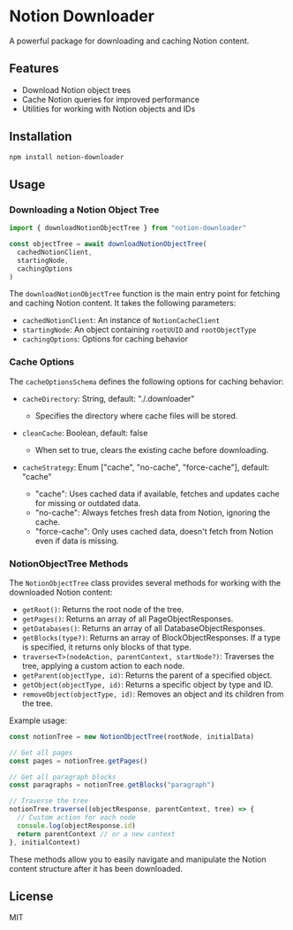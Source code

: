 # Notion Downloader

A powerful package for downloading and caching Notion content.

## Features

- Download Notion object trees
- Cache Notion queries for improved performance
- Utilities for working with Notion objects and IDs

## Installation

```bash
npm install notion-downloader
```

## Usage

### Downloading a Notion Object Tree

```typescript
import { downloadNotionObjectTree } from "notion-downloader"

const objectTree = await downloadNotionObjectTree(
  cachedNotionClient,
  startingNode,
  cachingOptions
)
```

The `downloadNotionObjectTree` function is the main entry point for fetching and caching Notion content. It takes the following parameters:

- `cachedNotionClient`: An instance of `NotionCacheClient`
- `startingNode`: An object containing `rootUUID` and `rootObjectType`
- `cachingOptions`: Options for caching behavior

### Cache Options

The `cacheOptionsSchema` defines the following options for caching behavior:

- `cacheDirectory`: String, default: "./.downloader"

  - Specifies the directory where cache files will be stored.

- `cleanCache`: Boolean, default: false

  - When set to true, clears the existing cache before downloading.

- `cacheStrategy`: Enum ["cache", "no-cache", "force-cache"], default: "cache"

  - "cache": Uses cached data if available, fetches and updates cache for missing or outdated data.
  - "no-cache": Always fetches fresh data from Notion, ignoring the cache.
  - "force-cache": Only uses cached data, doesn't fetch from Notion even if data is missing.

### NotionObjectTree Methods

The `NotionObjectTree` class provides several methods for working with the downloaded Notion content:

- `getRoot()`: Returns the root node of the tree.
- `getPages()`: Returns an array of all PageObjectResponses.
- `getDatabases()`: Returns an array of all DatabaseObjectResponses.
- `getBlocks(type?)`: Returns an array of BlockObjectResponses. If a type is specified, it returns only blocks of that type.
- `traverse<T>(nodeAction, parentContext, startNode?)`: Traverses the tree, applying a custom action to each node.
- `getParent(objectType, id)`: Returns the parent of a specified object.
- `getObject(objectType, id)`: Returns a specific object by type and ID.
- `removeObject(objectType, id)`: Removes an object and its children from the tree.

Example usage:

```typescript
const notionTree = new NotionObjectTree(rootNode, initialData)

// Get all pages
const pages = notionTree.getPages()

// Get all paragraph blocks
const paragraphs = notionTree.getBlocks("paragraph")

// Traverse the tree
notionTree.traverse((objectResponse, parentContext, tree) => {
  // Custom action for each node
  console.log(objectResponse.id)
  return parentContext // or a new context
}, initialContext)
```

These methods allow you to easily navigate and manipulate the Notion content structure after it has been downloaded.

## License

MIT
